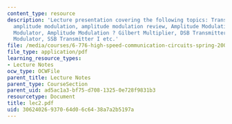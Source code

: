 ```yaml
---
content_type: resource
description: 'Lecture presentation covering the following topics: Transceivers for
  amplitude modulation, amplitude modulation review, Amplitude Modulation: Switching
  Modulator, Amplitude Modulation ? Gilbert Multiplier, DSB Transmitter: Balanced
  Modulator, SSB Transmitter I etc.'
file: /media/courses/6-776-high-speed-communication-circuits-spring-2005/30624026937064d06c6438a7a2b5197a_lec2.pdf
file_type: application/pdf
learning_resource_types:
- Lecture Notes
ocw_type: OCWFile
parent_title: Lecture Notes
parent_type: CourseSection
parent_uid: ad5ac1a3-bf75-d708-1325-0e728f9831b3
resourcetype: Document
title: lec2.pdf
uid: 30624026-9370-64d0-6c64-38a7a2b5197a
---
```

